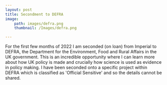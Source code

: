 ```yaml
---
layout: post
title: Secondment to DEFRA
image: 
    path: images/defra.png
    thumbnail: /Images/defra.png

---
```


For the first few months of 2022 I am seconded (on loan) from Imperial to DEFRA, the Department for the Environment, Food and Rural Affairs in the UK government. This is an incredible opportunity where I can learn more about how UK policy is made and crucially how science is used as evidence in policy making. I have been seconded onto a specific project within DEFRA which is classified as 'Official Sensitive' and so the details cannot be shared.
